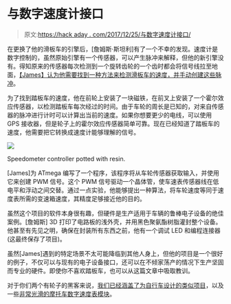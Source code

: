 # 与数字速度计接口

> 原文:[https://hack aday . com/2017/12/25/与数字速度计接口/](https://hackaday.com/2017/12/25/interfacing-with-a-digital-speedometer/)

在更换了他的滑板车的引擎后，[詹姆斯·斯坦利]有了一个不幸的发现。速度计是数字控制的，虽然原始引擎有一个传感器，可以产生脉冲来解释，但他的新引擎没有。得知原来的传感器每次检测到一个旋转齿轮的一个齿时都会将信号线拉至地面，[【James】认为他需要找到一种方法来检测滑板车的速度，并手动创建这些脉冲](https://incoherency.co.uk/blog/stories/scooter-speedo.html)。

为了找到踏板车的速度，他在前轮上安装了一块磁铁，在前叉上安装了一个霍尔效应传感器，以检测踏板车每次经过的时间。由于车轮的周长是已知的，对来自传感器的脉冲进行计时可以计算出当前的速度。如果你想要更少的电线，可以使用 GPS 接收器，但是轮子上的霍尔效应传感器简单可靠。现在已经知道了踏板车的速度，他需要把它转换成速度计能够理解的信号。

[![](../Images/287915d42b26b94eebcc1501f9acd0cf.png)](https://hackaday.com/wp-content/uploads/2017/12/speedo_detail.jpg)

Speedometer controller potted with resin.

[James]为 ATmega 编写了一个程序，该程序将从车轮传感器获取输入，并使用它来创建 PWM 信号。这个 PWM 信号驱动一个晶体管，使车速表传感器线在低电平和浮动之间交替。通过一点实验，他能够提出一种算法，将车轮速度等同于速度表所需的变速箱速度，其精度足够接近他的目的。

虽然这个项目的软件本身很有趣，但硬件是生产适用于车辆的鲁棒电子设备的绝佳案例。[詹姆斯] 3D 打印了电路板的浅外壳，并用黑色聚氨酯树脂灌封整个设备。他甚至有先见之明，确保在封装所有东西之前，他有一个调试 LED 和编程连接器(这最终保存了项目)。

虽然[James]遇到的特定场景不太可能降临到其他人身上，但他的项目是一个很好的例子，不仅可以与现有的电子设备接口，还可以在不倾家荡产的情况下生产坚固而专业的硬件。即使你不喜欢踏板车，也可以从这篇文章中吸取教训。

对于你们两个有轮子的黑客来说，[我们已经涵盖了为自行车设计的类似项目](https://hackaday.com/2017/03/09/arduino-geometry-bicycle-speedometer/)，以及一些[非常光滑的摩托车数字速度表模块](https://hackaday.com/2012/04/05/digital-speedometer-with-an-arduino/)。